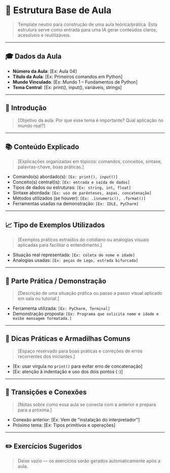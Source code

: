 # 🧠 Estrutura Base de Aula

> Template neutro para construção de uma aula teórica/prática. Esta estrutura serve como entrada para uma IA gerar conteúdos claros, acessíveis e reutilizáveis.

---

## 🎓 Dados da Aula

- **Número da Aula**: [Ex: Aula 04]
- **Título da Aula**: [Ex: Primeiros comandos em Python]
- **Mundo Vinculado**: [Ex: Mundo 1 – Fundamentos de Python]
- **Tema Central**: [Ex: print(), input(), variáveis, strings]

---

## 📍 Introdução

> [Objetivo da aula. Por que esse tema é importante? Qual aplicação no mundo real?]

---

## 📚 Conteúdo Explicado

> [Explicações organizadas em tópicos: comandos, conceitos, sintaxe, palavras-chave, boas práticas.]

- Comando(s) abordado(s): `[Ex: print(), input()]`
- Conceito(s) central(is): `[Ex: entrada e saída de dados]`
- Tipos de dados ou estruturas: `[Ex: string, int, float]`
- Sintaxe abordada: `[Ex: uso de parênteses, aspas, concatenação]`
- Métodos utilizados (se houver): `[Ex: .isnumeric(), .format()]`
- Ferramentas usadas na demonstração: `[Ex: IDLE, PyCharm]`

---

## 📈 Tipo de Exemplos Utilizados

> [Exemplos práticos extraídos do cotidiano ou analogias visuais aplicadas para facilitar o entendimento.]

- Situação real representada: `[Ex: coleta de nome e idade]`
- Analogias usadas: `[Ex: peças de Lego, estrada bifurcada]`

---

## 🧪 Parte Prática / Demonstração

> [Descrição de uma situação prática ou passo a passo visual aplicado em sala ou tutorial.]

- Ferramenta utilizada: `[Ex: PyCharm, Terminal]`
- Demonstração proposta: `[Ex: Programa que solicita nome e idade e exibe mensagem formatada.]`

---

## 📎 Dicas Práticas e Armadilhas Comuns

> [Espaço reservado para boas práticas e correções de erros recorrentes dos iniciantes.]

- [Ex: usar vírgula no `print()` para evitar erro de concatenação]
- [Ex: atenção à indentação e uso dos dois pontos (`:`)]

---

## 🔄 Transições e Conexões

> [Notas sobre como essa aula se conecta com a anterior e prepara para a próxima.]

- Conexão anterior: [Ex: Vem de "instalação do interpretador"]
- Próximo tema: [Ex: Tipos primitivos e operações]

---

## ✏️ Exercícios Sugeridos

> Deixe vazio — os exercícios serão gerados automaticamente após a aula.
